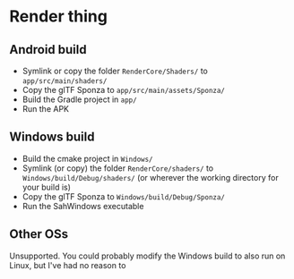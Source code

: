 # Render thing

## Android build

- Symlink or copy the folder `RenderCore/Shaders/` to `app/src/main/shaders/`
- Copy the glTF Sponza to `app/src/main/assets/Sponza/`
- Build the Gradle project in `app/`
- Run the APK

## Windows build

- Build the cmake project in `Windows/`
- Symlink (or copy) the folder `RenderCore/shaders/` to `Windows/build/Debug/shaders/` (or wherever the working directory for your build is)
- Copy the glTF Sponza to `Windows/build/Debug/Sponza/`
- Run the SahWindows executable

## Other OSs

Unsupported. You could probably modify the Windows build to also run on Linux, but I've had no reason to
